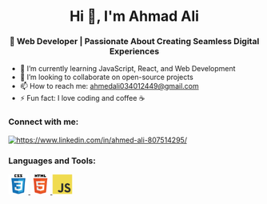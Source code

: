 <h1 align="center">Hi 👋, I'm Ahmad Ali</h1>
<h3 align="center">🚀 Web Developer | Passionate About Creating Seamless Digital Experiences</h3>

- 🌱 I’m currently learning JavaScript, React, and Web Development
- 👯 I’m looking to collaborate on open-source projects
- 📫 How to reach me: ahmedali034012449@gmail.com
- ⚡ Fun fact: I love coding and coffee ☕

<h3 align="left">Connect with me:</h3>
<p align="left">
<a href="https://www.linkedin.com/in/ahmed-ali-807514295/" target="blank"><img align="center" src="https://raw.githubusercontent.com/rahuldkjain/github-profile-readme-generator/master/src/images/icons/Social/linked-in-alt.svg" alt="https://www.linkedin.com/in/ahmed-ali-807514295/" height="30" width="40" /></a>
</p>

<h3 align="left">Languages and Tools:</h3>
<p align="left"> <a href="https://www.w3schools.com/css/" target="_blank" rel="noreferrer"> <img src="https://raw.githubusercontent.com/devicons/devicon/master/icons/css3/css3-original-wordmark.svg" alt="css3" width="40" height="40"/> </a> <a href="https://www.w3.org/html/" target="_blank" rel="noreferrer"> <img src="https://raw.githubusercontent.com/devicons/devicon/master/icons/html5/html5-original-wordmark.svg" alt="html5" width="40" height="40"/> </a> <a href="https://developer.mozilla.org/en-US/docs/Web/JavaScript" target="_blank" rel="noreferrer"> <img src="https://raw.githubusercontent.com/devicons/devicon/master/icons/javascript/javascript-original.svg" alt="javascript" width="40" height="40"/> </a> </p>

